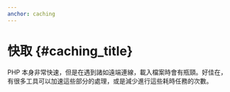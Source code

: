 ```yaml
---
anchor: caching
---
```


# 快取 {#caching_title}

PHP 本身非常快速，但是在遇到諸如遠端連線，載入檔案時會有瓶頸。好佳在，有很多工具可以加速這些部分的處理，或是減少進行這些耗時任務的次數。
